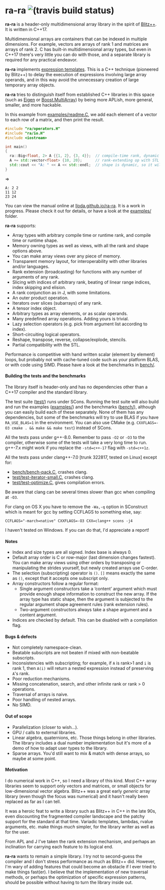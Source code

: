 
# ra-ra ![(travis build status)](https://travis-ci.org/lloda/ra-ra.svg?branch=master) #

**ra-ra** is a header-only multidimensional array library in the spirit of [Blitz++](http://blitz.sourceforge.net). It is written in C++17.

Multidimensional arrays are containers that can be indexed in multiple dimensions. For example, vectors are arrays of rank 1 and matrices are arrays of rank 2. C has built-in multidimensional array types, but even in C++17 there's very little you can do with those, and a separate library is required for any practical endeavor.

**ra-ra** implements [expression templates](https://en.wikipedia.org/wiki/Expression_templates). This is a C++ technique (pioneered by Blitz++) to delay the execution of expressions involving large array operands, and in this way avoid the unnecessary creation of large temporary array objects.

**ra-ra** tries to distinguish itself from established C++ libraries in this space (such as [Eigen](https://eigen.tuxfamily.org) or [Boost.MultiArray](www.boost.org/doc/libs/master/libs/multi_array/doc/user.html)) by being more APLish, more general, smaller, and more hackable.

In this example from [examples/readme.C](examples/readme.C), we add each element of a vector to each row of a matrix, and then print the result.

```c++
#include "ra/operators.H"
#include "ra/io.H"
#include <iostream>

int main()
{
  ra::Big<float, 2> A {{1, 2}, {3, 4}};  // compile-time rank, dynamic shape
  A += std::vector<float> {10, 20};      // rank-extending op with STL object
  std::cout << "A: " << A << std::endl;  // shape is dynamic, so it will be printed
}
```
⇒
```
A: 2 2
11 12
23 24
```

You can view the manual online at [lloda.github.io/ra-ra](https://lloda.github.io/ra-ra). It is a work in progress. Please check it out for details, or have a look at the [examples/](examples/) folder.

**ra-ra** supports:

* Array types with arbitrary compile time or runtime rank, and compile time or runtime shape.
* Memory owning types as well as views, with all the rank and shape options above.
* You can make array views over any piece of memory.
* Transparent memory layout, for interoperability with other libraries and/or languages.
* Rank extension (broadcasting) for functions with any number of arguments of any rank.
* Slicing with indices of arbitrary rank, beating of linear range indices, index skipping and elision.
* A rank conjunction as in J, with some limitations.
* An outer product operation.
* Iterators over slices (subarrays) of any rank.
* A tensor index object.
* Arbitrary types as array elements, or as scalar operands.
* Many predefined array operations. Adding yours is trivial.
* Lazy selection operators (e.g. pick from argument list according to index).
* Short-circuiting logical operators.
* Reshape, transpose, reverse, collapse/explode, stencils.
* Partial compatibility with the STL.

Performance is competitive with hand written scalar (element by element) loops, but probably not with cache-tuned code such as your platform BLAS, or with code using SIMD. Please have a look at the benchmarks in [bench/](bench/).

#### Building the tests and the benchmarks

The library itself is header-only and has no dependencies other than a C++17 compiler and the standard library.

The test suite ([test/](test/)) runs under SCons. Running the test suite will also build and run the examples ([examples/](examples/)) and the benchmarks ([bench/](bench/)), although you can easily build each of these separately. None of them has any dependencies, but some of the benchmarks will try to use BLAS if you have `RA_USE_BLAS=1` in the environment. You can also use CMake (e.g. `CXXFLAGS=-O3 cmake . && make && make test`) instead of SCons.

All the tests pass under g++-8.0. Remember to pass `-O2` or `-O3` to the compiler, otherwise some of the tests will take a very long time to run. g++-7.x might work if you replace the `-std=c++-17` flag with `-std=c++1z`.

All the tests pass under clang++-7.0 [trunk 322817, tested on Linux] except for:

* [bench/bench-pack.C](bench/bench-pack.C), crashes clang.
* [test/test-iterator-small.C](test/test-iterator-small.C), crashes clang.
* [test/test-optimize.C](test/test-optimize.C), gives compilation errors.

Be aware that clang can be several times slower than gcc when compiling at `-O3`.

For clang on OS X you have to remove the `-Wa,-q` option in SConstruct which is meant for gcc by setting CCFLAGS to something else, say:

  ```
  CCFLAGS="-march=native" CXXFLAGS=-O3 CXX=clang++ scons -j4
  ```

I haven't tested on Windows. If you can do that, I'd appreciate a report!

#### Notes

* Index and size types are all signed. Index base is always 0.
* Default array order is C or row-major (last dimension changes fastest). You can make array views using other orders by transposing or manipulating the strides yourself, but newly created arrays use C-order.
* The selection (subscripting) operator is `()`. `[]` means exactly the same as `()`, except that it accepts one
  subscript only.
* Array constructors follow a regular format:
  - Single argument constructors take a ‘content’ argument which must provide  enough shape information to construct the new array. If the array type has static shape, then the argument is subjected to the regular argument shape agreement rules (rank extension rules).
  - Two-argument constructors always take a shape argument and a content argument.
* Indices are checked by default. This can be disabled with a compilation flag.


#### Bugs & defects

* Not completely namespace-clean.
* Beatable subscripts are not beaten if mixed with non-beatable subscripts.
* Inconsistencies with subscripting; for example, if `A` is rank>1 and `i` is rank 1, then `A(i)` will return a nested expression instead of preserving `A`'s rank.
* Poor reduction mechanisms.
* Missing concatenation, search, and other infinite rank or rank > 0 operations.
* Traversal of arrays is naive.
* Poor handling of nested arrays.
* No SIMD.


#### Out of scope

* Parallelization (closer to wish...).
* GPU / calls to external libraries.
* Linear algebra, quaternions, etc. Those things belong in other libraries. The library includes a dual number implementation but it's more of a demo of how to adapt user types to the library.
* Sparse arrays. You'd still want to mix & match with dense arrays, so maybe at some point.


#### Motivation

I do numerical work in C++, so I need a library of this kind. Most C++ array libraries seem to support only vectors and matrices, or small objects for low-dimensional vector algebra. Blitz++ was a great early *generic* array library (even though the focus was numerical) and it hasn't really been replaced as far as I can tell.

It was a heroic feat to write a library such as Blitz++ in C++ in the late 90s, even discounting the fragmented compiler landscape and the patchy support for the standard at that time. Variadic templates, lambdas, rvalue arguments, etc. make things *much* simpler, for the library writer as well as for the user.

From APL and J I've taken the rank extension mechanism, and perhaps an inclination for carrying each feature to its logical end.

**ra-ra** wants to remain a simple library. I try not to second-guess the compiler and I don't stress performance as much as Blitz++ did. However, I'm wary of adding features that could become an obstacle if I ever tried to make things fast(er). I believe that the implementation of new traversal methods, or perhaps the optimization of specific expression patterns, should be possible without having to turn the library inside out.
